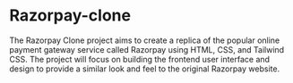 # Razorpay-clone
The Razorpay Clone project aims to create a replica of the popular online payment gateway service called Razorpay using HTML, CSS, and Tailwind CSS. The project will focus on building the frontend user interface and design to provide a similar look and feel to the original Razorpay website.
